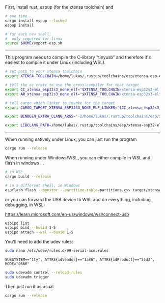 
First, install rust, espup (for the xtensa toolchain) and 

```sh
# one time
cargo install espup --locked
espup install

# for each new shell,
#  only required for linux
source $HOME/export-esp.sh
```

----------

This program needs to compile the C-library "tinyusb" and therefore it's easiest to compile it under Linux (including WSL).

```sh
# set path to your xtensa toolchain
export XTENSA_TOOLCHAIN=/home/lukas/.rustup/toolchains/esp/xtensa-esp-elf/esp-14.2.0_20240906/xtensa-esp-elf/bin

# tell the cc crate to use the cross-compiler for that target
export CC_xtensa_esp32s3_none_elf="$XTENSA_TOOLCHAIN/xtensa-esp32s3-elf-gcc"
export AR_xtensa_esp32s3_none_elf="$XTENSA_TOOLCHAIN/xtensa-esp32s3-elf-ar"

# tell cargo which linker to invoke for the target
export CARGO_TARGET_XTENSA_ESP32S3_NONE_ELF_LINKER="$CC_xtensa_esp32s3_none_elf"
```

```sh
export BINDGEN_EXTRA_CLANG_ARGS="-I/home/lukas/.rustup/toolchains/esp/xtensa-esp-elf/esp-14.2.0_20240906/xtensa-esp-elf/xtensa-esp-elf/include"

export LIBCLANG_PATH=/home/lukas/.rustup/toolchains/esp/xtensa-esp32-elf-clang/esp-19.1.2_20250225/esp-clang/lib
```


------

When running natively under Linux, you can just run the program

```sh
cargo run --release
```

When running under Windows/WSL, you can either compile in WSL and flash in windows ...

```sh
# in WSL
cargo build --release

# in a different shell, in Windows
espflash flash --monitor --partition-table=partitions.csv target/xtensa-esp32s3-none-elf/release/esp32_keyboard_demo
```


or you can forward the USB device to WSL and do everything, including debugging, in WSL:

https://learn.microsoft.com/en-us/windows/wsl/connect-usb

```sh
usbipd list
usbipd bind --busid 1-5
usbipd attach --wsl --busid 1-5
```

You'll need to add the udev rules:

```sh
sudo nano /etc/udev/rules.d/99-serial-acm.rules
```

```
SUBSYSTEM=="tty", ATTRS{idVendor}=="1a86", ATTRS{idProduct}=="55d3", MODE="0666"
```

```sh
sudo udevadm control --reload-rules
sudo udevadm trigger
```

Then just run it as usual

```sh
cargo run --release
```
